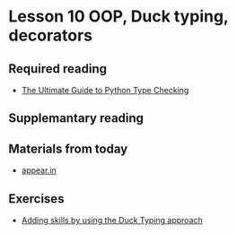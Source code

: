# Lesson 10 OOP, Duck typing, decorators


## Required reading
* [The Ultimate Guide to Python Type Checking](https://realpython.com/python-type-checking/#duck-typing)


## Supplemantary reading

## Materials from today
* [appear.in](https://appear.in/kea_python)

## Exercises
* [Adding skills by using the Duck Typing approach](exercises/duck_typing.md)